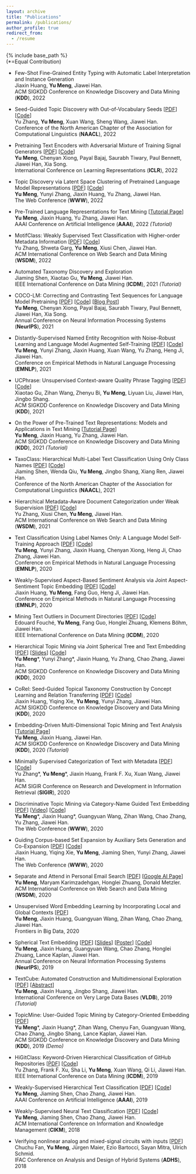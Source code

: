 ```yaml
---
layout: archive
title: "Publications"
permalink: /publications/
author_profile: true
redirect_from:
  - /resume
---
```


{% include base_path %}  
(\*=Equal Contribution)

* Few-Shot Fine-Grained Entity Typing with Automatic Label Interpretation and Instance Generation  
Jiaxin Huang, **Yu Meng**, Jiawei Han.  
ACM SIGKDD Conference on Knowledge Discovery and Data Mining (**KDD**), 2022

* Seed-Guided Topic Discovery with Out-of-Vocabulary Seeds \[[PDF](https://arxiv.org/abs/2205.01845)\] \[[Code](https://github.com/yuzhimanhua/SeeTopic)\]  
Yu Zhang, **Yu Meng**, Xuan Wang, Sheng Wang, Jiawei Han.  
Conference of the North American Chapter of the Association for Computational Linguistics (**NAACL**), 2022

* Pretraining Text Encoders with Adversarial Mixture of Training Signal Generators \[[PDF](https://arxiv.org/abs/2204.03243)\] \[[Code](https://github.com/microsoft/AMOS)\]  
**Yu Meng**, Chenyan Xiong, Payal Bajaj, Saurabh Tiwary, Paul Bennett, Jiawei Han, Xia Song.  
International Conference on Learning Representations (**ICLR**), 2022

* Topic Discovery via Latent Space Clustering of Pretrained Language Model Representations \[[PDF](https://arxiv.org/abs/2202.04582)\] \[[Code](https://github.com/yumeng5/TopClus)\]  
**Yu Meng**, Yunyi Zhang, Jiaxin Huang, Yu Zhang, Jiawei Han.  
The Web Conference (**WWW**), 2022

* Pre-Trained Language Representations for Text Mining \[[Tutorial Page](https://yumeng5.github.io/aaai22-tutorial/)\]  
**Yu Meng**, Jiaxin Huang, Yu Zhang, Jiawei Han.  
AAAI Conference on Artificial Intelligence (**AAAI**), 2022 _(Tutorial)_

* MotifClass: Weakly Supervised Text Classification with Higher-order Metadata Information \[[PDF](https://arxiv.org/abs/2111.04022)\] \[[Code](https://github.com/yuzhimanhua/MotifClass)\]  
Yu Zhang, Shweta Garg, **Yu Meng**, Xiusi Chen, Jiawei Han.  
ACM International Conference on Web Search and Data Mining (**WSDM**), 2022

* Automated Taxonomy Discovery and Exploration  
Jiaming Shen, Xiaotao Gu, **Yu Meng**, Jiawei Han.  
IEEE International Conference on Data Mining (**ICDM**), 2021 _(Tutorial)_

* COCO-LM: Correcting and Contrasting Text Sequences for Language Model Pretraining \[[PDF](https://arxiv.org/abs/2102.08473)\] \[[Code](https://github.com/microsoft/COCO-LM)\] \[[Blog Post](https://www.microsoft.com/en-us/research/blog/efficiently-and-effectively-scaling-up-language-model-pretraining-for-best-language-representation-model-on-glue-and-superglue/)\]  
**Yu Meng**, Chenyan Xiong, Payal Bajaj, Saurabh Tiwary, Paul Bennett, Jiawei Han, Xia Song.  
Annual Conference on Neural Information Processing Systems (**NeurIPS**), 2021

* Distantly-Supervised Named Entity Recognition with Noise-Robust Learning and Language Model Augmented Self-Training \[[PDF](https://arxiv.org/abs/2109.05003)\] \[[Code](https://github.com/yumeng5/RoSTER)\]  
**Yu Meng**, Yunyi Zhang, Jiaxin Huang, Xuan Wang, Yu Zhang, Heng Ji, Jiawei Han.  
Conference on Empirical Methods in Natural Language Processing (**EMNLP**), 2021

* UCPhrase: Unsupervised Context-aware Quality Phrase Tagging \[[PDF](https://arxiv.org/abs/2105.14078)\] \[[Code](https://github.com/xgeric/UCPhrase-exp)\]  
Xiaotao Gu, Zihan Wang, Zhenyu Bi, **Yu Meng**, Liyuan Liu, Jiawei Han, Jingbo Shang.  
ACM SIGKDD Conference on Knowledge Discovery and Data Mining (**KDD**), 2021

* On the Power of Pre-Trained Text Representations: Models and Applications in Text Mining \[[Tutorial Page](https://yumeng5.github.io/kdd21-tutorial/)\]  
**Yu Meng**, Jiaxin Huang, Yu Zhang, Jiawei Han.  
ACM SIGKDD Conference on Knowledge Discovery and Data Mining (**KDD**), 2021 _(Tutorial)_

* TaxoClass: Hierarchical Multi-Label Text Classification Using Only Class Names \[[PDF](https://aclanthology.org/2021.naacl-main.335/)\] \[[Code](https://github.com/mickeystroller/TaxoClass)\]  
Jiaming Shen, Wenda Qiu, **Yu Meng**, Jingbo Shang, Xiang Ren, Jiawei Han.  
Conference of the North American Chapter of the Association for Computational Linguistics (**NAACL**), 2021

* Hierarchical Metadata-Aware Document Categorization under Weak Supervision \[[PDF](https://arxiv.org/abs/2010.13556)\] \[[Code](https://github.com/yuzhimanhua/HIMECat)\]  
Yu Zhang, Xiusi Chen, **Yu Meng**, Jiawei Han.  
ACM International Conference on Web Search and Data Mining (**WSDM**), 2021

* Text Classification Using Label Names Only: A Language Model Self-Training Approach \[[PDF](https://arxiv.org/abs/2010.07245)\] \[[Code](https://github.com/yumeng5/LOTClass)\]  
**Yu Meng**, Yunyi Zhang, Jiaxin Huang, Chenyan Xiong, Heng Ji, Chao Zhang, Jiawei Han.  
Conference on Empirical Methods in Natural Language Processing (**EMNLP**), 2020

* Weakly-Supervised Aspect-Based Sentiment Analysis via Joint Aspect-Sentiment Topic Embedding \[[PDF](https://arxiv.org/abs/2010.06705)\] \[[Code](https://github.com/teapot123/JASen)\]  
Jiaxin Huang, **Yu Meng**, Fang Guo, Heng Ji, Jiawei Han.  
Conference on Empirical Methods in Natural Language Processing (**EMNLP**), 2020

* Mining Text Outliers in Document Directories \[[PDF](https://ieeexplore.ieee.org/abstract/document/9338390)\] \[[Code](https://github.com/edouardfouche/MiningTextOutliers)\]  
Edouard Fouché, **Yu Meng**, Fang Guo, Honglei Zhuang, Klemens Böhm, Jiawei Han.  
IEEE International Conference on Data Mining (**ICDM**), 2020

* Hierarchical Topic Mining via Joint Spherical Tree and Text Embedding \[[PDF](https://arxiv.org/abs/2007.09536)\] \[[Slides](/files/JoSH.pdf)\] \[[Code](https://github.com/yumeng5/JoSH)\]  
**Yu Meng**\*, Yunyi Zhang\*, Jiaxin Huang, Yu Zhang, Chao Zhang, Jiawei Han.  
ACM SIGKDD Conference on Knowledge Discovery and Data Mining (**KDD**), 2020

* CoRel: Seed-Guided Topical Taxonomy Construction by Concept Learning and Relation Transferring \[[PDF](https://arxiv.org/abs/2010.06714)\] \[[Code](https://github.com/teapot123/CoRel)\]  
Jiaxin Huang, Yiqing Xie, **Yu Meng**, Yunyi Zhang, Jiawei Han.  
ACM SIGKDD Conference on Knowledge Discovery and Data Mining (**KDD**), 2020

* Embedding-Driven Multi-Dimensional Topic Mining and Text Analysis \[[Tutorial Page](https://yumeng5.github.io/kdd20-tutorial/)\]  
**Yu Meng**, Jiaxin Huang, Jiawei Han.  
ACM SIGKDD Conference on Knowledge Discovery and Data Mining (**KDD**), 2020 _(Tutorial)_

* Minimally Supervised Categorization of Text with Metadata \[[PDF](https://arxiv.org/abs/2005.00624)\] \[[Code](https://github.com/yuzhimanhua/MetaCat)\]  
Yu Zhang\*, **Yu Meng**\*, Jiaxin Huang, Frank F. Xu, Xuan Wang, Jiawei Han.  
ACM SIGIR Conference on Research and Development in Information Retrieval (**SIGIR**), 2020

* Discriminative Topic Mining via Category-Name Guided Text Embedding \[[PDF](https://arxiv.org/abs/1908.07162)\] \[[Video](https://drive.google.com/file/d/1uMYkikTDHeupTCG5ZIlsfo6cr6F_05KU/view?usp=sharing)\] \[[Code](https://github.com/yumeng5/CatE)\]    
**Yu Meng**\*, Jiaxin Huang\*, Guangyuan Wang, Zihan Wang, Chao Zhang, Yu Zhang, Jiawei Han.  
The Web Conference (**WWW**), 2020

* Guiding Corpus-based Set Expansion by Auxiliary Sets Generation and Co-Expansion \[[PDF](https://arxiv.org/abs/2001.10106)\] \[[Code](https://github.com/teapot123/SetCoExpan)\]  
Jiaxin Huang, Yiqing Xie, **Yu Meng**, Jiaming Shen, Yunyi Zhang, Jiawei Han.  
The Web Conference (**WWW**), 2020

* Separate and Attend in Personal Email Search \[[PDF](https://arxiv.org/abs/1911.09732)\] \[[Google AI Page](https://ai.google/research/pubs/pub48688)\]  
**Yu Meng**, Maryam Karimzadehgan, Honglei Zhuang, Donald Metzler.  
ACM International Conference on Web Search and Data Mining (**WSDM**), 2020

* Unsupervised Word Embedding Learning by Incorporating Local and Global Contexts \[[PDF](https://www.frontiersin.org/articles/10.3389/fdata.2020.00009/full?&utm_source=Email_to_authors_&utm_medium=Email&utm_content=T1_11.5e1_author&utm_campaign=Email_publication&field=&journalName=Frontiers_in_Big_Data&id=517899)\]  
**Yu Meng**, Jiaxin Huang, Guangyuan Wang, Zihan Wang, Chao Zhang, Jiawei Han.  
Frontiers in Big Data, 2020

* Spherical Text Embedding \[[PDF](https://arxiv.org/abs/1911.01196)\] \[[Slides](/files/Spherical-Text-Embedding.pdf)\] \[[Poster](/files/Spherical-Text-Embedding-poster.pdf)\] \[[Code](https://github.com/yumeng5/Spherical-Text-Embedding)\]  
**Yu Meng**, Jiaxin Huang, Guangyuan Wang, Chao Zhang, Honglei Zhuang, Lance Kaplan, Jiawei Han.  
Annual Conference on Neural Information Processing Systems (**NeurIPS**), 2019

* TextCube: Automated Construction and Multidimensional Exploration \[[PDF](https://www.dropbox.com/s/gbqd83zocy2szph/VLDB%2719%20tutorial.pdf?dl=1)\] \[[Abstract](http://www.vldb.org/pvldb/vol12/p1974-meng.pdf)\]  
**Yu Meng**, Jiaxin Huang, Jingbo Shang, Jiawei Han.  
International Conference on Very Large Data Bases (**VLDB**), 2019 _(Tutorial)_

* TopicMine: User-Guided Topic Mining by Category-Oriented Embedding \[[PDF](https://www.kdd.org/kdd2019/docs/KDD2019_Showcase_2074.pdf)\]  
**Yu Meng**\*, Jiaxin Huang\*, Zihan Wang, Chenyu Fan, Guangyuan Wang, Chao Zhang, Jingbo Shang, Lance Kaplan, Jiawei Han.  
ACM SIGKDD Conference on Knowledge Discovery and Data Mining (**KDD**), 2019 _(Demo)_

* HiGitClass: Keyword-Driven Hierarchical Classification of GitHub Repositories \[[PDF](https://arxiv.org/abs/1910.07115)\] \[[Code](https://github.com/yuzhimanhua/HiGitClass)\]  
Yu Zhang, Frank F. Xu, Sha Li, **Yu Meng**, Xuan Wang, Qi Li, Jiawei Han.  
IEEE International Conference on Data Mining (**ICDM**), 2019

* Weakly-Supervised Hierarchical Text Classification \[[PDF](https://arxiv.org/abs/1812.11270)\] \[[Code](https://github.com/yumeng5/WeSHClass)\]  
**Yu Meng**, Jiaming Shen, Chao Zhang, Jiawei Han.  
AAAI Conference on Artificial Intelligence (**AAAI**), 2019

* Weakly-Supervised Neural Text Classification \[[PDF](https://arxiv.org/abs/1809.01478)\] \[[Code](https://github.com/yumeng5/WeSTClass)\]  
**Yu Meng**, Jiaming Shen, Chao Zhang, Jiawei Han.  
ACM International Conference on Information and Knowledge Management (**CIKM**), 2018

* Verifying nonlinear analog and mixed-signal circuits with inputs \[[PDF](https://arxiv.org/abs/1803.02975)\]  
Chuchu Fan, **Yu Meng**, Jürgen Maier, Ezio Bartocci, Sayan Mitra, Ulrich Schmid.  
IFAC Conference on Analysis and Design of Hybrid Systems (**ADHS**), 2018
